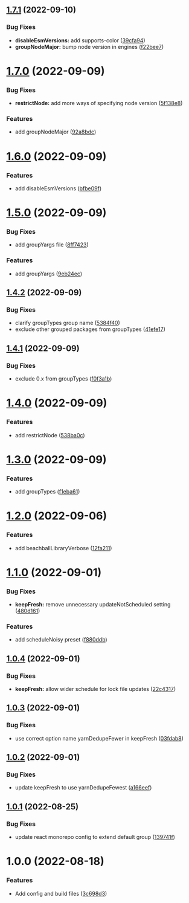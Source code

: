 ## [1.7.1](https://github.com/microsoft/m365-renovate-config/compare/v1.7.0...v1.7.1) (2022-09-10)


### Bug Fixes

* **disableEsmVersions:** add supports-color ([39cfa94](https://github.com/microsoft/m365-renovate-config/commit/39cfa94cb92e59aa96385009dba8f6f0e58c993f))
* **groupNodeMajor:** bump node version in engines ([f22bee7](https://github.com/microsoft/m365-renovate-config/commit/f22bee72c017dc9853ed6924a58ee17f0efbaef7))

# [1.7.0](https://github.com/microsoft/m365-renovate-config/compare/v1.6.0...v1.7.0) (2022-09-09)


### Bug Fixes

* **restrictNode:** add more ways of specifying node version ([5f138e8](https://github.com/microsoft/m365-renovate-config/commit/5f138e88b93a432c126b1706c5e86bdb8beb90e8))


### Features

* add groupNodeMajor ([92a8bdc](https://github.com/microsoft/m365-renovate-config/commit/92a8bdce1826d75cbe1e99865651d4558e33b4db))

# [1.6.0](https://github.com/microsoft/m365-renovate-config/compare/v1.5.0...v1.6.0) (2022-09-09)


### Features

* add disableEsmVersions ([bfbe09f](https://github.com/microsoft/m365-renovate-config/commit/bfbe09f06da192f7c89a56ada6c6faeb1fa728f3))

# [1.5.0](https://github.com/microsoft/m365-renovate-config/compare/v1.4.2...v1.5.0) (2022-09-09)


### Bug Fixes

* add groupYargs file ([8ff7423](https://github.com/microsoft/m365-renovate-config/commit/8ff7423055aecbfdc91e574e3c38a3437a99ad33))


### Features

* add groupYargs ([9eb24ec](https://github.com/microsoft/m365-renovate-config/commit/9eb24ec24cc13fa223ec58a0f0695441b67628a0))

## [1.4.2](https://github.com/microsoft/m365-renovate-config/compare/v1.4.1...v1.4.2) (2022-09-09)


### Bug Fixes

* clarify groupTypes group name ([5384f40](https://github.com/microsoft/m365-renovate-config/commit/5384f40bf6d0b6f6053ecb258a3e02707b149dc2))
* exclude other grouped packages from groupTypes ([41efe17](https://github.com/microsoft/m365-renovate-config/commit/41efe175c1ef8923ff00a8e8e317120a872624f7))

## [1.4.1](https://github.com/microsoft/m365-renovate-config/compare/v1.4.0...v1.4.1) (2022-09-09)


### Bug Fixes

* exclude 0.x from groupTypes ([f0f3a1b](https://github.com/microsoft/m365-renovate-config/commit/f0f3a1b5fc2a8d7b37650834a965edd970d10a06))

# [1.4.0](https://github.com/microsoft/m365-renovate-config/compare/v1.3.0...v1.4.0) (2022-09-09)


### Features

* add restrictNode ([538ba0c](https://github.com/microsoft/m365-renovate-config/commit/538ba0c423590cf9b8ac4679381e0aad75df8937))

# [1.3.0](https://github.com/microsoft/m365-renovate-config/compare/v1.2.0...v1.3.0) (2022-09-09)


### Features

* add groupTypes ([f1eba61](https://github.com/microsoft/m365-renovate-config/commit/f1eba6144a28d0620d455b10164fef26c746e652))

# [1.2.0](https://github.com/microsoft/m365-renovate-config/compare/v1.1.0...v1.2.0) (2022-09-06)


### Features

* add beachballLibraryVerbose ([12fa211](https://github.com/microsoft/m365-renovate-config/commit/12fa2111e7ced8fb7bb6431d737b76c147c2906e))

# [1.1.0](https://github.com/microsoft/m365-renovate-config/compare/v1.0.4...v1.1.0) (2022-09-01)


### Bug Fixes

* **keepFresh:** remove unnecessary updateNotScheduled setting ([480d161](https://github.com/microsoft/m365-renovate-config/commit/480d161a68a1d07cca8997c2ab0089f55a35c175))


### Features

* add scheduleNoisy preset ([f880ddb](https://github.com/microsoft/m365-renovate-config/commit/f880ddbd965f9b304cbf91939408c12b4f71fbae))

## [1.0.4](https://github.com/microsoft/m365-renovate-config/compare/v1.0.3...v1.0.4) (2022-09-01)


### Bug Fixes

* **keepFresh:** allow wider schedule for lock file updates ([22c4317](https://github.com/microsoft/m365-renovate-config/commit/22c4317c0a9dcb0e07d32b098c798c2dee8e68cf))

## [1.0.3](https://github.com/microsoft/m365-renovate-config/compare/v1.0.2...v1.0.3) (2022-09-01)


### Bug Fixes

* use correct option name yarnDedupeFewer in keepFresh ([03fdab8](https://github.com/microsoft/m365-renovate-config/commit/03fdab8cb9e89b4692930f543863f83c81a9b767))

## [1.0.2](https://github.com/microsoft/m365-renovate-config/compare/v1.0.1...v1.0.2) (2022-09-01)


### Bug Fixes

* update keepFresh to use yarnDedupeFewest ([a166eef](https://github.com/microsoft/m365-renovate-config/commit/a166eeffd6f935c7daddb29ee4e7ec87268ef5e5))

## [1.0.1](https://github.com/microsoft/m365-renovate-config/compare/v1.0.0...v1.0.1) (2022-08-25)


### Bug Fixes

* update react monorepo config to extend default group ([139741f](https://github.com/microsoft/m365-renovate-config/commit/139741ff745005d68bc851569498a58e9fbc1a6b))

# 1.0.0 (2022-08-18)


### Features

* Add config and build files ([3c698d3](https://github.com/microsoft/m365-renovate-config/commit/3c698d3d19de488809c631e9057d024ebec87e88))
